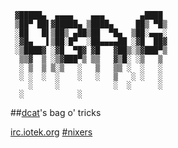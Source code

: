 ```
 ▓█████▄  ▄▄▄▄    ▄▄▄        ▄████ 
 ▒██▀ ██▌▓█████▄ ▒████▄     ██▒ ▀█▒
 ░██   █▌▒██▒ ▄██▒██  ▀█▄  ▒██░▄▄▄░
 ░▓█▄   ▌▒██░█▀  ░██▄▄▄▄██ ░▓█  ██▓
 ░▒████▓ ░▓█  ▀█▓ ▓█   ▓██▒░▒▓███▀▒
  ▒▒▓  ▒ ░▒▓███▀▒ ▒▒   ▓▒█░ ░▒   ▒ 
  ░ ▒  ▒ ▒░▒   ░   ▒   ▒▒ ░  ░   ░ 
  ░ ░  ░  ░    ░   ░   ▒   ░ ░   ░ 
    ░     ░            ░  ░      ░ 
  ░            ░                   
```

##[dcat](http://dead.cat)'s bag o' tricks

[irc.iotek.org](irc://irc.iotek.org) [#nixers](http://nixers.net)
